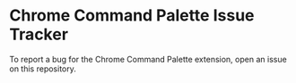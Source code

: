 # Chrome Command Palette Issue Tracker

To report a bug for the Chrome Command Palette extension, open an issue on this repository.
